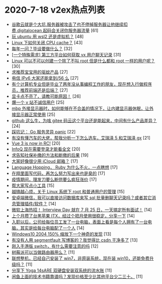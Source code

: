 # 2020-7-18 v2ex热点列表

+ [谷歌云就是个大坑,服务器被攻击了也不停掉服务器让他继续扣费,digitalocean 起码会关闭你服务器流量](https://www.v2ex.com/t/691061#reply61) [61]
+ [玩 ubuntu 用 wsl2 还是虚拟机？](https://www.v2ex.com/t/691054#reply48) [48]
+ [Linux 下如何关闭 CPU cache？](https://www.v2ex.com/t/691081#reply43) [43]
+ [每年一问？毕设要做什么？](https://www.v2ex.com/t/691143#reply32) [32]
+ [[一个特殊需求] 第三方平台如何获取 vx 用户聊天记录](https://www.v2ex.com/t/691058#reply31) [31]
+ [Linux 可以不可以创建一个除了不叫 root 但是什么都和 root 一样的用户呢？](https://www.v2ex.com/t/691074#reply30) [30]
+ [求推荐宝宝用的驱蚊产品](https://www.v2ex.com/t/691093#reply27) [27]
+ [电信 IPv6 大家还能拿到/56 么](https://www.v2ex.com/t/691133#reply27) [27]
+ [有个计算机专业但是毕业了两年没从事编程工作的朋友，现在想入行做程序员，推荐前端还是后端？](https://www.v2ex.com/t/691162#reply27) [27]
+ [显卡点不亮了，请教可能原因！](https://www.v2ex.com/t/691057#reply26) [26]
+ [爆一个 v 站不诚信用户](https://www.v2ex.com/t/691203#reply25) [25]
+ [mbp 外接显示器时，如何能够在不合盖的情况下，让内建显示器休眠，让外接显示器正常使用](https://www.v2ex.com/t/691073#reply25) [25]
+ [github 这么牛，为啥 gitee 码云这个平台还是能起来，中间有什么产品差异？](https://www.v2ex.com/t/691189#reply24) [24]
+ [踩坑记： Go 服务灵异 panic](https://www.v2ex.com/t/691145#reply22) [22]
+ [有没有懂汽车的大佬，帮我分析一下怎么选车，艾瑞泽 5 和艾瑞泽 gx](https://www.v2ex.com/t/691064#reply21) [21]
+ [Vue 3 is now in RC!](https://www.v2ex.com/t/691066#reply20) [20]
+ [InfoQ 现在需要登录才能看全文](https://www.v2ex.com/t/691158#reply20) [20]
+ [求告知社保补缴的方法和断缴的后果](https://www.v2ex.com/t/691160#reply19) [19]
+ [大家好像很少用 iCloud 邮箱？](https://www.v2ex.com/t/691204#reply17) [17]
+ [Language Hopping， Ruby 为什么不火，一点瞎想](https://www.v2ex.com/t/691065#reply17) [17]
+ [在翔里面写代码，再怎么努力写出来也是臭的](https://www.v2ex.com/t/691118#reply17) [17]
+ [疫情期间，理发刀要么断供要么疯狂涨价](https://www.v2ex.com/t/691119#reply17) [17]
+ [帮大家写点小工具](https://www.v2ex.com/t/691109#reply15) [15]
+ [越搞越心烦，关于 Linux 系统下 root 和普通用户的管理](https://www.v2ex.com/t/691188#reply15) [15]
+ [安卓端微信，我可以直接访问数据库来写 sql 批量删聊天记录吗？或者其它消息管理插件/软件？](https://www.v2ex.com/t/691049#reply14) [14]
+ [微软上海热招！ Interview Day 就在 7 月 25 日，一天搞定所有面试！](https://www.v2ex.com/t/691055#reply14) [14]
+ [上个月攒了台黑苹果 ITX，经过个把月使用很稳定，分享一下](https://www.v2ex.com/t/691114#reply14) [14]
+ [入职以后，公司给每位员工发了一台电脑，表面上看是每个人拥有了一台电脑，其实是给每台电脑配了一个人](https://www.v2ex.com/t/691173#reply14) [14]
+ [Windows10 2004 150% 缩放下一个神奇的发现](https://www.v2ex.com/t/691080#reply13) [13]
+ [有没有人用 segmentfault 写博客的？我觉得比 csdn 干净多了](https://www.v2ex.com/t/691164#reply13) [13]
+ [刚入手港版 switch，有什么需要注意的吗](https://www.v2ex.com/t/691120#reply12) [12]
+ [树莓派可以当做路由器用么？](https://www.v2ex.com/t/691142#reply11) [11]
+ [联想整机，已经自己安装了 win7，非原装系统，现在装 win10，还能免费升级吗？](https://www.v2ex.com/t/691157#reply11) [11]
+ [分享下 Yoga 14sARE 双硬盘安装双系统的流水账](https://www.v2ex.com/t/691168#reply11) [11]
+ [闲鱼上面的技术书籍靠谱吗？发现价格至少比其他平台少二三十。](https://www.v2ex.com/t/691174#reply11) [11]
